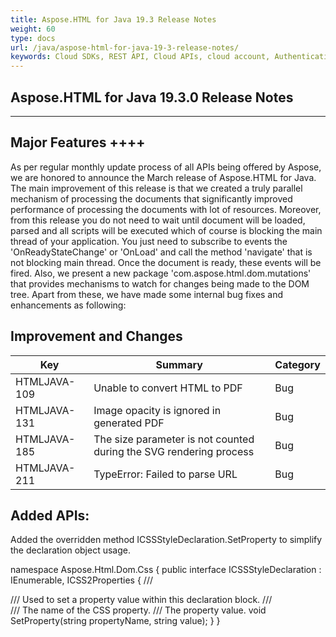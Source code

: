 ```yaml
---
title: Aspose.HTML for Java 19.3 Release Notes
weight: 60
type: docs
url: /java/aspose-html-for-java-19-3-release-notes/
keywords: Cloud SDKs, REST API, Cloud APIs, cloud account, Authentication +++
---
```

## **Aspose.HTML for Java 19.3.0 Release Notes**

- - -

## **Major Features ++++**

As per regular monthly update process of all APIs being offered by Aspose, we are honored to announce the March release of Aspose.HTML for Java. The main improvement of this release is that we created a truly parallel mechanism of processing the documents that significantly improved performance of processing the documents with lot of resources. Moreover, from this release you do not need to wait until document will be loaded, parsed and all scripts will be executed which of course is blocking the main thread of your application. You just need to subscribe to events the 'OnReadyStateChange' or 'OnLoad' and call the method 'navigate' that is not blocking main thread. Once the document is ready, these events will be fired. Also, we present a new package 'com.aspose.html.dom.mutations' that provides mechanisms to watch for changes being made to the DOM tree. Apart from these, we have made some internal bug fixes and enhancements as following:

## **Improvement and Changes**

| **Key**      | **Summary**                                                        | **Category** |
| ------------ | ------------------------------------------------------------------ | ------------ |
| HTMLJAVA-109 | Unable to convert HTML to PDF                                      | Bug          |
| HTMLJAVA-131 | Image opacity is ignored in generated PDF                          | Bug          |
| HTMLJAVA-185 | The size parameter is not counted during the SVG rendering process | Bug          |
| HTMLJAVA-211 | TypeError: Failed to parse URL                                     | Bug          |

## **Added APIs:**

Added the overridden method ICSSStyleDeclaration.SetProperty to simplify the declaration object usage.

namespace Aspose.Html.Dom.Css
{
public interface ICSSStyleDeclaration : IEnumerable<string>, ICSS2Properties
{
/// <summary>
/// Used to set a property value within this declaration block.
/// </summary>
/// <param name="propertyName">The name of the CSS property.</param>
/// <param name="value">The property value.</param>
void SetProperty(string propertyName, string value);
}
}